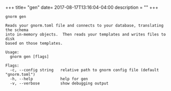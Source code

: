 +++
title= "gen"
date= 2017-08-17T13:16:04-04:00
description = ""
+++
<!-- {{{gocog
package main
import (
    "fmt"
    "os"
    "gnorm.org/gnorm/cli"
    "gnorm.org/gnorm/environ"
)
func main() {
    fmt.Println("```\ngnorm gen\n")
    os.Stderr = os.Stdout
    x := cli.ParseAndRun(environ.Values{
        Stderr: os.Stdout,
        Stdout: os.Stdout,
        Args: []string{"help", "gen"},
    })
    fmt.Println("```")
    os.Exit(x)
}
gocog}}} -->
```
gnorm gen

Reads your gnorm.toml file and connects to your database, translating the schema
into in-memory objects.  Then reads your templates and writes files to disk
based on those templates.

Usage:
  gnorm gen [flags]

Flags:
  -c, --config string   relative path to gnorm config file (default "gnorm.toml")
  -h, --help            help for gen
  -v, --verbose         show debugging output
```
<!-- {{{end}}} -->
